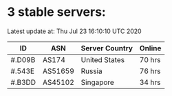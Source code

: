 # 3 stable servers:

Latest update at: Thu Jul 23 16:10:10 UTC 2020

| ID | ASN | Server Country | Online |
| -- | --- | -------------- | ------ |
| #.D09B | AS174 | United States | 70 hrs |
| #.543E | AS51659 | Russia | 76 hrs |
| #.B3DD | AS45102 | Singapore | 34 hrs |

